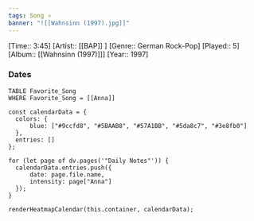 ```yaml
---
tags: Song ⭐ 
banner: "![[Wahnsinn (1997).jpg]]"
---
```

[Time:: 3:45]
[Artist:: [[BAP]] ]
[Genre:: German Rock-Pop]
[Played:: 5]
[Album:: [[Wahnsinn (1997)]]]
[Year:: 1997]
### Dates
````dataview
TABLE Favorite_Song
WHERE Favorite_Song = [[Anna]]
````

  ```dataviewjs
const calendarData = { 
	colors: { 
		blue: ["#9ccfd8", "#5BAAB8", "#57A1BB", "#5da8c7", "#3e8fb0"] 
	}, 
	entries: [] 
}; 

for (let page of dv.pages('"Daily Notes"')) { 
	calendarData.entries.push({ 
		date: page.file.name, 
		intensity: page["Anna"]
	}); 
} 

renderHeatmapCalendar(this.container, calendarData);
```
